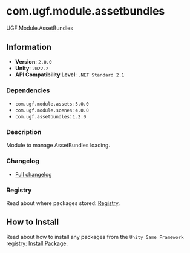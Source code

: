 # com.ugf.module.assetbundles

UGF.Module.AssetBundles

## Information

- **Version**: `2.0.0`
- **Unity**: `2022.2`
- **API Compatibility Level**: `.NET Standard 2.1`

### Dependencies

- `com.ugf.module.assets`: `5.0.0`
- `com.ugf.module.scenes`: `4.0.0`
- `com.ugf.assetbundles`: `1.2.0`


### Description

Module to manage AssetBundles loading.

### Changelog

- [Full changelog](changelog.md)

### Registry

Read about where packages stored: [Registry](https://github.com/unity-game-framework/organization/blob/main/docs/registry.md).

## How to Install

Read about how to install any packages from the `Unity Game Framework` registry: [Install Package](https://github.com/unity-game-framework/organization/blob/main/docs/install-packages.md).
